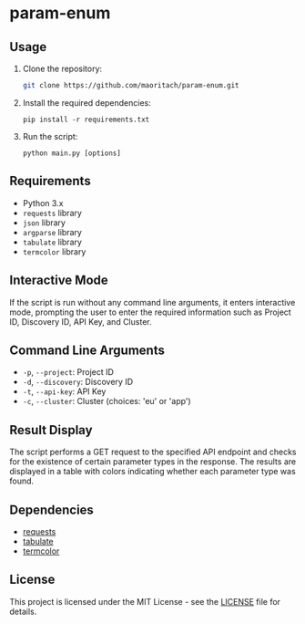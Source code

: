 # param-enum
## Usage

1. Clone the repository:

    ```bash
    git clone https://github.com/maoritach/param-enum.git
    ```

2. Install the required dependencies:

    ```
    pip install -r requirements.txt
    ```

3. Run the script:

    ```
    python main.py [options]
    ```

## Requirements

- Python 3.x
- `requests` library
- `json` library
- `argparse` library
- `tabulate` library
- `termcolor` library

## Interactive Mode

If the script is run without any command line arguments, it enters interactive mode, prompting the user to enter the required information such as Project ID, Discovery ID, API Key, and Cluster.

## Command Line Arguments

- `-p`, `--project`: Project ID
- `-d`, `--discovery`: Discovery ID
- `-t`, `--api-key`: API Key
- `-c`, `--cluster`: Cluster (choices: 'eu' or 'app')

## Result Display

The script performs a GET request to the specified API endpoint and checks for the existence of certain parameter types in the response. The results are displayed in a table with colors indicating whether each parameter type was found.

## Dependencies

- [requests](https://docs.python-requests.org/en/latest/)
- [tabulate](https://pypi.org/project/tabulate/)
- [termcolor](https://pypi.org/project/termcolor/)

## License

This project is licensed under the MIT License - see the [LICENSE](LICENSE) file for details.